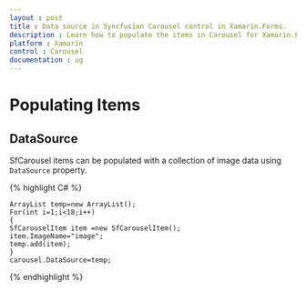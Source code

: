 ```yaml
---
layout : post
title : Data source in Syncfusion Carousel control in Xamarin.Forms.
description : Learn how to populate the items in Carousel for Xamarin.Forms.
platform : Xamarin
control : Carousel
documentation : ug
---
```


# Populating Items

## DataSource

SfCarousel items can be populated with a collection of image data using `DataSource` property.

{% highlight C# %}

	ArrayList temp=new ArrayList();
	For(int i=1;i<18;i++)
	{
	SfCarouselItem item =new SfCarouselItem();
	item.ImageName="image";
	temp.add(item);
	}
	carousel.DataSource=temp;

{% endhighlight %}


